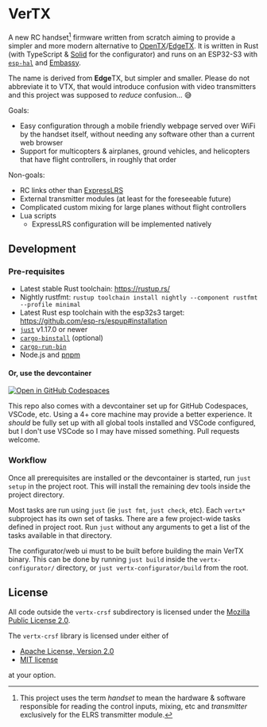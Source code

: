# VerTX

A new RC handset[^1] firmware written from scratch aiming to provide a simpler
and more modern alternative to [OpenTX]/[EdgeTX]. It is written in Rust (with
TypeScript & [Solid] for the configurator) and runs on an ESP32-S3 with
[`esp-hal`] and [Embassy].

The name is derived from **Edge**TX, but simpler and smaller. Please do not
abbreviate it to VTX, that would introduce confusion with video transmitters and
this project was supposed to _reduce_ confusion… 😅

Goals:

- Easy configuration through a mobile friendly webpage served over WiFi by the
  handset itself, without needing any software other than a current web browser
- Support for multicopters & airplanes, ground vehicles, and helicopters that
  have flight controllers, in roughly that order

Non-goals:

- RC links other than [ExpressLRS]
- External transmitter modules (at least for the foreseeable future)
- Complicated custom mixing for large planes without flight controllers
- Lua scripts
  - ExpressLRS configuration will be implemented natively

[^1]: This project uses the term _handset_ to mean the hardware & software
responsible for reading the control inputs, mixing, etc and _transmitter_
exclusively for the ELRS transmitter module.

## Development

### Pre-requisites

- Latest stable Rust toolchain: <https://rustup.rs/>
- Nightly rustfmt:
  `rustup toolchain install nightly --component rustfmt --profile minimal`
- Latest Rust esp toolchain with the esp32s3 target:
  <https://github.com/esp-rs/espup#installation>
- [`just`](https://github.com/casey/just#installation) v1.17.0 or newer
- [`cargo-binstall`](https://github.com/cargo-bins/cargo-binstall#installation)
  (optional)
- [`cargo-run-bin`](https://github.com/dustinblackman/cargo-run-bin#install)
- Node.js and [pnpm](https://pnpm.io/installation)

#### Or, use the devcontainer

[![Open in GitHub Codespaces](https://github.com/codespaces/badge.svg)](https://codespaces.new/wetheredge/vertx)

This repo also comes with a devcontainer set up for GitHub Codespaces, VSCode,
etc. Using a 4+ core machine may provide a better experience. It _should_ be
fully set up with all global tools installed and VSCode configured, but I don't
use VSCode so I may have missed something. Pull requests welcome.

### Workflow

Once all prerequisites are installed or the devcontainer is started, run
`just setup` in the project root. This will install the remaining dev tools
inside the project directory.

Most tasks are run using `just` (ie `just fmt`, `just check`, etc). Each
`vertx*` subproject has its own set of tasks. There are a few project-wide tasks
defined in project root. Run `just` without any arguments to get a list of the
tasks available in that directory.

The configurator/web ui must to be built before building the main VerTX binary.
This can be done by running `just build` inside the `vertx-configurator/`
directory, or `just vertx-configurator/build` from the root.

## License

All code outside the `vertx-crsf` subdirectory is licensed under the
[Mozilla Public License 2.0](./LICENSE-MPL).

The `vertx-crsf` library is licensed under either of

- [Apache License, Version 2.0](./LICENSE-APACHE)
- [MIT license](./LICENSE-MIT)

at your option.

[EdgeTX]: https://edgetx.org/
[Embassy]: https://embassy.dev/
[ExpressLRS]: https://www.expresslrs.org/
[OpenTX]: https://github.com/opentx/opentx
[Solid]: https://www.solidjs.com/
[`esp-hal`]: https://github.com/esp-rs/esp-hal
